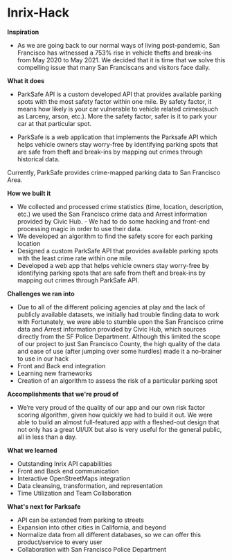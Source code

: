 # Inrix-Hack

**Inspiration**
- As we are going back to our normal ways of living post-pandemic, San Francisco has witnessed a 753% rise in vehicle thefts and break-ins from May 2020 to May 2021. We decided that it is time that we solve this compelling issue that many San Franciscans and visitors face daily.

**What it does**
- ParkSafe API is a custom developed API that provides available parking spots with the most safety factor within one mile. By safety factor, it means how likely is your car vulnerable to vehicle related crimes(such as Larceny, arson, etc.). More the safety factor, safer is it to park your car at that particular spot.

- ParkSafe is a web application that implements the Parksafe API which helps vehicle owners stay worry-free by identifying parking spots that are safe from theft and break-ins by mapping out crimes through historical data.

Currently, ParkSafe provides crime-mapped parking data to San Francisco Area.

**How we built it**
- We collected and processed crime statistics (time, location, description, etc.) we used the San Francisco crime data and Arrest information provided by Civic Hub. - We had to do some hacking and front-end processing magic in order to use their data.
- We developed an algorithm to find the safety score for each parking location
- Designed a custom ParkSafe API that provides available parking spots with the least crime rate within one mile.
- Developed a web app that helps vehicle owners stay worry-free by identifying parking spots that are safe from theft and break-ins by mapping out crimes through ParkSafe API.

**Challenges we ran into**
- Due to all of the different policing agencies at play and the lack of publicly available datasets, we initially had trouble finding data to work with
Fortunately, we were able to stumble upon the San Francisco crime data and Arrest information provided by Civic Hub, which sources directly from the SF Police Department. Although this limited the scope of our project to just San Francisco County, the high quality of the data and ease of use (after jumping over some hurdles) made it a no-brainer to use in our hack
- Front and Back end integration
- Learning new frameworks
- Creation of an algorithm to assess the risk of a particular parking spot

**Accomplishments that we're proud of**
- We’re very proud of the quality of our app and our own risk factor scoring algorithm, given how quickly we had to build it out. We were able to build an almost full-featured app with a fleshed-out design that not only has a great UI/UX but also is very useful for the general public, all in less than a day.

**What we learned**
- Outstanding Inrix API capabilities
- Front and Back end communication
- Interactive OpenStreetMaps integration
- Data cleansing, transformation, and representation
- Time Utilization and Team Collaboration

**What's next for Parksafe**
- API can be extended from parking to streets
- Expansion into other cities in California, and beyond
- Normalize data from all different databases, so we can offer this product/service to every user
- Collaboration with San Francisco Police Department
